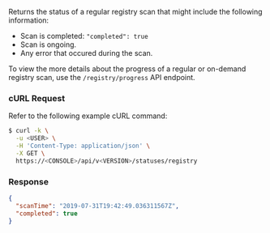 Returns the status of a regular registry scan that might include the following information:
- Scan is completed: `"completed": true`
- Scan is ongoing.
- Any error that occured during the scan.

To view the more details about the progress of a regular or on-demand registry scan, use the `/registry/progress` API endpoint.

### cURL Request

Refer to the following example cURL command:

```bash
$ curl -k \
  -u <USER> \
  -H 'Content-Type: application/json' \
  -X GET \
  https://<CONSOLE>/api/v<VERSION>/statuses/registry
```
### Response

```json
{
  "scanTime": "2019-07-31T19:42:49.036311567Z",
  "completed": true
}
```
